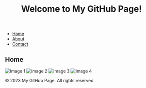 <!DOCTYPE html>
<html>
<head>
  <title>My GitHub Page</title>
  <link rel="stylesheet" type="text/css" href="styles.css">
</head>
<body>
  <header>
    <h1>Welcome to My GitHub Page!</h1>
  </header>

  <nav>
    <ul>
      <li><a href="index.html">Home</a></li>
      <li><a href="about.html">About</a></li>
      <li><a href="contact.html">Contact</a></li>
    </ul>
  </nav>

  <main>
    <h2>Home</h2>
    <div class="gallery">
      <img src="dsc_0115.jpg" alt="Image 1">
      <img src="dsc_0116.jpg" alt="Image 2">
      <img src="dsc_0117.jpg" alt="Image 3">
      <img src="dsc_0118.jpg" alt="Image 4">
    </div>
  </main>

  <footer>
    <p>&copy; 2023 My GitHub Page. All rights reserved.</p>
  </footer>
</body>
</html>
